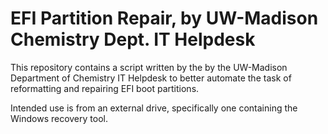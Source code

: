 # EFI Partition Repair, by UW-Madison Chemistry Dept. IT Helpdesk

This repository contains a script written by the by the UW-Madison Department of Chemistry IT Helpdesk to better automate the task of reformatting and repairing EFI boot partitions.

Intended use is from an external drive, specifically one containing the Windows recovery tool.

